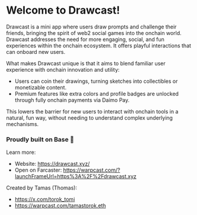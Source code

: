 # Welcome to Drawcast!

Drawcast is a mini app where users draw prompts and challenge their friends, bringing the spirit of web2 social games into the onchain world. Drawcast addresses the need for more engaging, social, and fun experiences within the onchain ecosystem. It offers playful interactions that can onboard new users.


What makes Drawcast unique is that it aims to blend familiar user experience with onchain innovation and utility:
- Users can coin their drawings, turning sketches into collectibles or monetizable content.
- Premium features like extra colors and profile badges are unlocked through fully onchain payments via Daimo Pay.

This lowers the barrier for new users to interact with onchain tools in a natural, fun way, without needing to understand complex underlying mechanisms.

### Proudly built on Base 💙

Learn more:
- Website: https://drawcast.xyz/
- Open on Farcaster: https://warpcast.com/?launchFrameUrl=https%3A%2F%2Fdrawcast.xyz

Created by Tamas (Thomas):
- https://x.com/torok_tomi
- https://warpcast.com/tamastorok.eth
